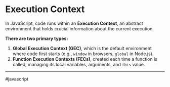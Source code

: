 # Execution Context

In JavaScript, code runs within an **Execution Context**, an abstract environment that holds crucial information about the current execution. 

**There are two primary types:** 

1. **Global Execution Context (GEC)**, which is the default environment where code first starts (e.g., `window` in browsers, `global` in Node.js).
2. **Function Execution Contexts (FECs)**, created each time a function is called, managing its local variables, arguments, and `this` value.

---

#javascript